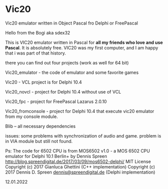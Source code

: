 # Vic20
Vic20 emulator written in Object Pascal fro Delphi or FreePascal
 
  Hello from the Bogi aka sdex32

  This is VIC20 emulator written in Pascal for **all my friends who love and use Pascal**. It is absolutely free.
  VIC20 was my first computer, and I am happy that i was part of that history.
 
  there you can find out four projects (work as well for 64 bit)

  Vic20_emulator - the code of emulator and some favorite games
  
  Vic20 - VCL project is for Delphi 10.4 
  
  Vic20_novcl - project for Delphi 10.4 without use of VCL
  
  Vic20_fpc - project for FreePascal Lazarus 2.0.10
  
  Vic20_fromconsole - project for Delphi 10.4 that execute vic20 emulator from my console module.
  
  Blib – all necessary dependencies 
  
  issues: some problems with synchronization of audio and game. problem is in VIA module but still not found.
  
  Ps: The code for 6502 CPU is from 
  MOS6502 v1.0 - a MOS 6502 CPU emulator
  for Delphi 10.1 Berlin+ by Dennis Spreen
  http://blog.spreendigital.de/2017/03/09/mos6502-delphi/
  MIT License
  Copyright (c) 2017 Gianluca Ghettini (C++ implementation)
  Copyright (c) 2017 Dennis D. Spreen <dennis@spreendigital.de> (Delphi implementation)

  12.01.2022
